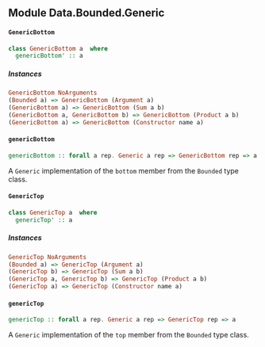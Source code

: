 ## Module Data.Bounded.Generic

#### `GenericBottom`

``` purescript
class GenericBottom a  where
  genericBottom' :: a
```

##### Instances
``` purescript
GenericBottom NoArguments
(Bounded a) => GenericBottom (Argument a)
(GenericBottom a) => GenericBottom (Sum a b)
(GenericBottom a, GenericBottom b) => GenericBottom (Product a b)
(GenericBottom a) => GenericBottom (Constructor name a)
```

#### `genericBottom`

``` purescript
genericBottom :: forall a rep. Generic a rep => GenericBottom rep => a
```

A `Generic` implementation of the `bottom` member from the `Bounded` type class.

#### `GenericTop`

``` purescript
class GenericTop a  where
  genericTop' :: a
```

##### Instances
``` purescript
GenericTop NoArguments
(Bounded a) => GenericTop (Argument a)
(GenericTop b) => GenericTop (Sum a b)
(GenericTop a, GenericTop b) => GenericTop (Product a b)
(GenericTop a) => GenericTop (Constructor name a)
```

#### `genericTop`

``` purescript
genericTop :: forall a rep. Generic a rep => GenericTop rep => a
```

A `Generic` implementation of the `top` member from the `Bounded` type class.



